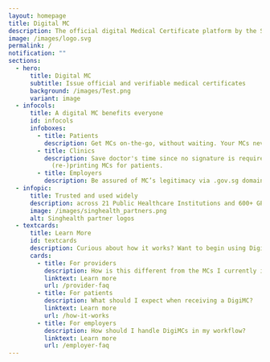 ```yaml
---
layout: homepage
title: Digital MC
description: The official digital Medical Certificate platform by the Singapore Government
image: /images/logo.svg
permalink: /
notification: ""
sections:
  - hero:
      title: Digital MC
      subtitle: Issue official and verifiable medical certificates
      background: /images/Test.png
      variant: image
  - infocols:
      title: A digital MC benefits everyone
      id: infocols
      infoboxes:
        - title: Patients
          description: Get MCs on-the-go, without waiting. Your MCs never get lost.
        - title: Clinics
          description: Save doctor's time since no signature is required. Remove work of
            (re-)printing MCs for patients.
        - title: Employers
          description: Be assured of MC’s legitimacy via .gov.sg domain
  - infopic:
      title: Trusted and used widely
      description: across 21 Public Healthcare Institutions and 600+ GPs
      image: /images/singhealth_partners.png
      alt: Singhealth partner logos
  - textcards:
      title: Learn More
      id: textcards
      description: Curious about how it works? Want to begin using DigiMC?
      cards:
        - title: For providers
          description: How is this different from the MCs I currently issue?
          linktext: Learn more
          url: /provider-faq
        - title: For patients
          description: What should I expect when receiving a DigiMC?
          linktext: Learn more
          url: /how-it-works
        - title: For employers
          description: How should I handle DigiMCs in my workflow?
          linktext: Learn more
          url: /employer-faq
---
```

